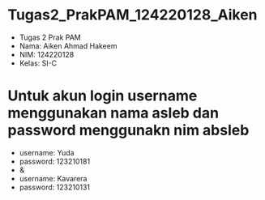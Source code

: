 # Tugas2_PrakPAM_124220128_Aiken
 - Tugas 2 Prak PAM 
 - Nama: Aiken Ahmad Hakeem 
 - NIM: 124220128 
 - Kelas: SI-C

# Untuk akun login username menggunakan nama asleb dan password menggunakn nim absleb
 - username: Yuda
 - password: 123210181
 - &
 - username: Kavarera
 - password: 123210131
